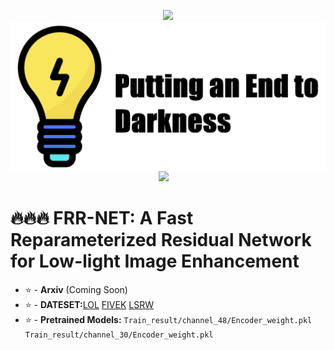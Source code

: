 <p align="center">
   <img src="https://readme-typing-svg.demolab.com?font=Fira+Code&pause=1000&width=435&lines=MSDC NET&center=true&size=27" />
  <img src="https://github.com/chenyuhan1997/PED/blob/main/assets/1.png" alt="my" width="1000" style="display: block; margin: 0 auto;"/>
   <a href="https://github.com/chenyuhan1997/PED/"><img src="https://img.shields.io/badge/Project-PED-black" /></a>&emsp;
</p>

# :fire::fire::fire: FRR-NET: A Fast Reparameterized Residual Network for Low-light Image Enhancement

- :star: - **Arxiv** (Coming Soon)
- :star: - **DATESET:**[LOL](https://daooshee.github.io/BMVC2018website/) [FIVEK](https://data.csail.mit.edu/graphics/fivek/) [LSRW](https://github.com/JianghaiSCU/R2RNet) 
- :star: - **Pretrained Models:** `Train_result/channel_48/Encoder_weight.pkl` `Train_result/channel_30/Encoder_weight.pkl`

